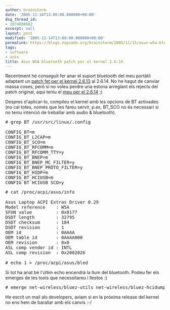 ```yaml
---
author: brainstorm
date: '2005-11-14T13:00:00.000000+00:00'
dsq_thread_id:
- 2874888682
excerpt: null
layout: post
modified: '2005-11-14T13:00:00.000000+00:00'
permalink: https://blogs.nopcode.org/brainstorm/2005/11/15/asus-w5a-bluetooth-patch-per-el-kernel-2614/
tags:
- software
- unix
title: Asus W5A bluetooth patch per el kernel 2.6.14
---
```


Recentment he conseguit fer anar el suport bluetooth del meu portàtil adaptant un [patch fet per el kernel 2.6.13][1] al 2.6.14. No he hagut de canviar massa coses, però si no voleu perdre una estona arreglant els rejects del patch original, aqui teniu el [meu per el 2.6.14][2] ;) 

Despres d'aplicar-lo, compileu el kernel amb les opcions de BT activades (no cal totes, només que les fareu servir, p.ex, BT_SCO no és necessari si no teniu intenció de treballar amb audio & bluetooth).

<pre># grep BT /usr/src/linux/.config

CONFIG_BT=m
CONFIG_BT_L2CAP=m
CONFIG_BT_SCO=m
CONFIG_BT_RFCOMM=m
CONFIG_BT_RFCOMM_TTY=y
CONFIG_BT_BNEP=m
CONFIG_BT_BNEP_MC_FILTER=y
CONFIG_BT_BNEP_PROTO_FILTER=y
CONFIG_BT_HIDP=m
CONFIG_BT_HCIUSB=m
CONFIG_BT_HCIUSB_SCO=y
</pre>

<pre># cat /proc/acpi/asus/info

Asus Laptop ACPI Extras Driver 0.29
Model reference    : W5A
SFUN value         : 0x8177
DSDT length        : 32795
DSDT checksum      : 184
DSDT revision      : 1
OEM id             : 0AAAA
OEM table id       : 0AAAA000
OEM revision       : 0x0
ASL comp vendor id : INTL
ASL comp revision  : 0x2002026

# echo 1 > /proc/acpi/asus/bled
</pre>

Si tot ha anat bé l'últim echo encendrà la llum del bluetooth. Podeu fer els emerges de les tools que necessitareu i llestos :) 

<pre># emerge net-wireless/bluez-utils net-wireless/bluez-hcidump
</pre>

He escrit un mail als developers, aviam si en la próxima release del kernel no ens hem de barallar amb els canvis :-/

 [1]: http://www.sk-tech.net/support/asus_w5a.html
 [2]: http://blogs.nopcode.org/brainstorm/wp-content/data/asus_acpi_w5a.patch